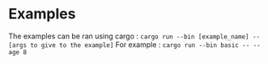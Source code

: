 # Examples

The examples can be ran using cargo : 
`cargo run --bin [example_name] -- [args to give to the example]`
For example : `cargo run --bin basic -- --age 8`
